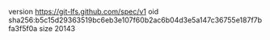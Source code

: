 version https://git-lfs.github.com/spec/v1
oid sha256:b5c15d29363519bc6eb3e107f60b2ac6b04d3e5a147c36755e187f7bfa3f5f0a
size 20143
